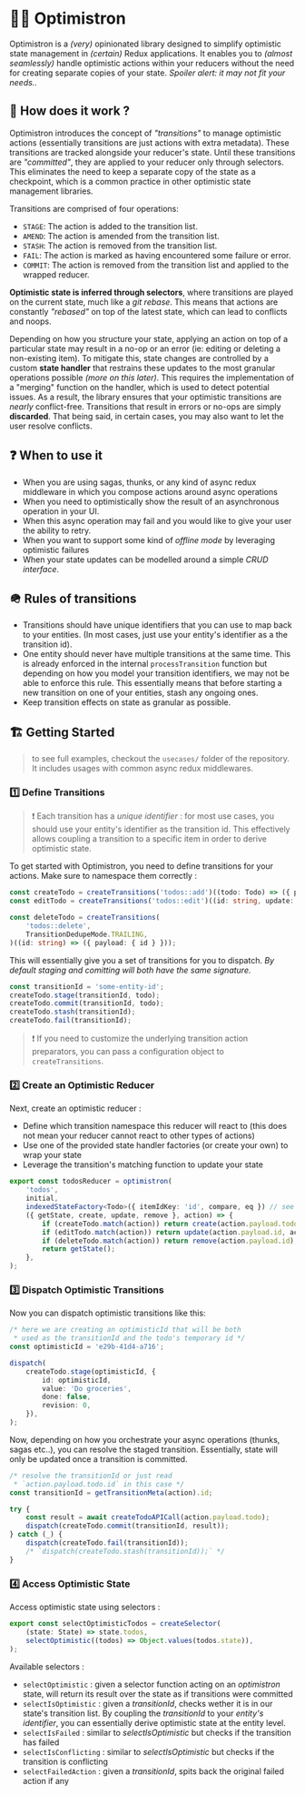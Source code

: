 # 🧙‍♂️ Optimistron

Optimistron is a _(very)_ opinionated library designed to simplify optimistic state management in _(certain)_ Redux applications. It enables you to _(almost seamlessly)_ handle optimistic actions within your reducers without the need for creating separate copies of your state. _Spoiler alert: it may not fit your needs.._

## 🧐 How does it work ?

Optimistron introduces the concept of _"transitions"_ to manage optimistic actions (essentially transitions are just actions with extra metadata). These transitions are tracked alongside your reducer's state. Until these transitions are _"committed"_, they are applied to your reducer only through selectors. This eliminates the need to keep a separate copy of the state as a checkpoint, which is a common practice in other optimistic state management libraries.

Transitions are comprised of four operations:

-   `STAGE`: The action is added to the transition list.
-   `AMEND`: The action is amended from the transition list.
-   `STASH`: The action is removed from the transition list.
-   `FAIL`: The action is marked as having encountered some failure or error.
-   `COMMIT`: The action is removed from the transition list and applied to the wrapped reducer.

**Optimistic state is inferred through selectors**, where transitions are played on the current state, much like a _git rebase_. This means that actions are constantly _"rebased"_ on top of the latest state, which can lead to conflicts and noops.

Depending on how you structure your state, applying an action on top of a particular state may result in a no-op or an error (ie: editing or deleting a non-existing item). To mitigate this, state changes are controlled by a custom **state handler** that restrains these updates to the most granular operations possible _(more on this later)_. This requires the implementation of a "merging" function on the handler, which is used to detect potential issues. As a result, the library ensures that your optimistic transitions are _nearly_ conflict-free. Transitions that result in errors or no-ops are simply **discarded**. That being said, in certain cases, you may also want to let the user resolve conflicts.

## ❓ When to use it

-   When you are using sagas, thunks, or any kind of async redux middleware in which you compose actions around async operations
-   When you need to optimistically show the result of an asynchronous operation in your UI.
-   When this async operation may fail and you would like to give your user the ability to retry.
-   When you want to support some kind of _offline mode_ by leveraging optimistic failures
-   When your state updates can be modelled around a simple _CRUD interface_.

## 🪖 Rules of transitions

-   Transitions should have unique identifiers that you can use to map back to your entities. (In most cases, just use your entity's identifier as a the transition id).
-   One entity should never have multiple transitions at the same time. This is already enforced in the internal `processTransition` function but depending on how you model your transition identifiers, we may not be able to enforce this rule. This essentially means that before starting a new transition on one of your entities, stash any ongoing ones.
-   Keep transition effects on state as granular as possible.

## 🏗️ Getting Started

> to see full examples, checkout the `usecases/` folder of the repository. It includes usages with common async redux middlewares.

### 1️⃣ Define Transitions

> ❗️ Each transition has a _unique identifier_ : for most use cases, you should use your entity's identifier as the transition id. This effectively allows coupling a transition to a specific item in order to derive optimistic state.

To get started with Optimistron, you need to define transitions for your actions. Make sure to namespace them correctly :

```typescript
const createTodo = createTransitions('todos::add')((todo: Todo) => ({ payload: { todo } }));
const editTodo = createTransitions('todos::edit')((id: string, update: Todo) => ({ payload: { id, update } }));

const deleteTodo = createTransitions(
    'todos::delete',
    TransitionDedupeMode.TRAILING,
)((id: string) => ({ payload: { id } }));
```

This will essentially give you a set of transitions for you to dispatch. _By default staging and comitting will both have the same signature._

```typescript
const transitionId = 'some-entity-id';
createTodo.stage(transitionId, todo);
createTodo.commit(transitionId, todo);
createTodo.stash(transitionId);
createTodo.fail(transitionId);
```

> ❗️ If you need to customize the underlying transition action preparators, you can pass a configuration object to `createTransitions`.

### 2️⃣ Create an Optimistic Reducer

Next, create an optimistic reducer :

-   Define which transition namespace this reducer will react to (this does not mean your reducer cannot react to other types of actions)
-   Use one of the provided state handler factories (or create your own) to wrap your state
-   Leverage the transition's matching function to update your state

```typescript
export const todosReducer = optimistron(
    'todos',
    initial,
    indexedStateFactory<Todo>({ itemIdKey: 'id', compare, eq }) // see section about state handlers
    ({ getState, create, update, remove }, action) => {
        if (createTodo.match(action)) return create(action.payload.todo);
        if (editTodo.match(action)) return update(action.payload.id, action.payload.update);
        if (deleteTodo.match(action)) return remove(action.payload.id);
        return getState();
    },
);
```

### 3️⃣ Dispatch Optimistic Transitions

Now you can dispatch optimistic transitions like this:

```typescript
/* here we are creating an optimisticId that will be both
 * used as the transitionId and the todo's temporary id */
const optimisticId = 'e29b-41d4-a716';

dispatch(
    createTodo.stage(optimisticId, {
        id: optimisticId,
        value: 'Do groceries',
        done: false,
        revision: 0,
    }),
);
```

Now, depending on how you orchestrate your async operations (thunks, sagas etc..), you can resolve the staged transition. Essentially, state will only be updated once a transition is committed.

```typescript
/* resolve the transitionId or just read
 * `action.payload.todo.id` in this case */
const transitionId = getTransitionMeta(action).id;

try {
    const result = await createTodoAPICall(action.payload.todo);
    dispatch(createTodo.commit(transitionId, result));
} catch (_) {
    dispatch(createTodo.fail(transitionId));
    /* `dispatch(createTodo.stash(transitionId));` */
}
```

### 4️⃣ Access Optimistic State

Access optimistic state using selectors :

```typescript
export const selectOptimisticTodos = createSelector(
    (state: State) => state.todos,
    selectOptimistic((todos) => Object.values(todos.state)),
);
```

Available selectors :

-   `selectOptimistic` : given a selector function acting on an _optimistron_ state, will return its result over the state as if transitions were committed
-   `selectIsOptimistic` : given a _transitionId_, checks wether it is in our state's transition list. By coupling the _transitionId_ to your _entity's identifier_, you can essentially derive optimistic state at the entity level.
-   `selectIsFailed` : similar to _selectIsOptimistic_ but checks if the transition has failed
-   `selectIsConflicting` : similar to _selectIsOptimistic_ but checks if the transition is conflicting
-   `selectFailedAction` : given a _transitionId_, spits back the original failed action if any
